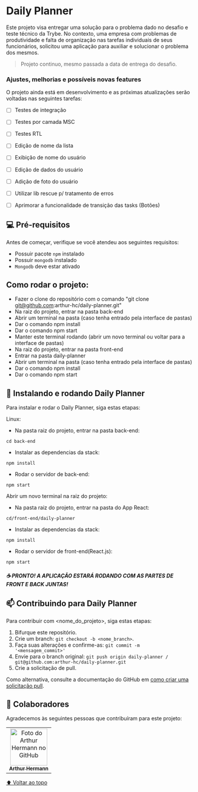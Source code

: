 # Daily Planner

Este projeto visa entregar uma solução para o problema dado no desafio e teste técnico da Trybe. No contexto, uma empresa com problemas de produtividade e falta de organização nas tarefas individuais de seus funcionários, solicitou uma aplicação para auxiliar e solucionar o problema dos mesmos.

> Projeto continuo, mesmo passada a data de entrega do desafio.

### Ajustes, melhorias e possíveis novas features

O projeto ainda está em desenvolvimento e as próximas atualizações serão voltadas nas seguintes tarefas:

- [ ] Testes de integração
- [ ] Testes por camada MSC
- [ ] Testes RTL
- [ ] Edição de nome da lista
- [ ] Exibição de nome do usuário
- [ ] Edição de dados do usuário
- [ ] Adição de foto do usuário
- [ ] Utilizar lib rescue p/ tratamento de erros
- [ ] Aprimorar a funcionalidade de transição das tasks (Botões)


## 💻 Pré-requisitos

Antes de começar, verifique se você atendeu aos seguintes requisitos:
* Possuir pacote `npm` instalado
* Possuir `mongodb` instalado
* `Mongodb` deve estar ativado

## Como rodar o projeto:
* Fazer o clone do repositório com o comando "git clone git@github.com:arthur-hc/daily-planner.git"
* Na raiz do projeto, entrar na pasta back-end
* Abrir um terminal na pasta (caso tenha entrado pela interface de pastas)
* Dar o comando npm install
* Dar o comando npm start
* Manter este terminal rodando (abrir um novo terminal ou voltar para a interface de pastas)
* Na raiz do projeto, entrar na pasta front-end
* Entrar na pasta daily-planner
* Abrir um terminal na pasta (caso tenha entrado pela interface de pastas)
* Dar o comando npm install
* Dar o comando npm start

## 🚀 Instalando e rodando Daily Planner

Para instalar e rodar o Daily Planner, siga estas etapas:

Linux:
- Na pasta raiz do projeto, entrar na pasta back-end:

`cd back-end`

- Instalar as dependencias da stack:

`npm install`

- Rodar o servidor de back-end:

`npm start`

Abrir um novo terminal na raiz do projeto:
- Na pasta raiz do projeto, entrar na pasta do App React:

`cd/front-end/daily-planner`

- Instalar as dependencias da stack:

`npm install`

- Rodar o servidor de front-end(React.js):

`npm start`

##### ☕ PRONTO! A APLICAÇÃO ESTARÁ RODANDO COM AS PARTES DE FRONT E BACK JUNTAS!


## 📫 Contribuindo para Daily Planner
<!---Se o seu README for longo ou se você tiver algum processo ou etapas específicas que deseja que os contribuidores sigam, considere a criação de um arquivo CONTRIBUTING.md separado--->
Para contribuir com <nome_do_projeto>, siga estas etapas:

1. Bifurque este repositório.
2. Crie um branch: `git checkout -b <nome_branch>`.
3. Faça suas alterações e confirme-as: `git commit -m '<mensagem_commit>'`
4. Envie para o branch original: `git push origin daily-planner / git@github.com:arthur-hc/daily-planner.git`
5. Crie a solicitação de pull.

Como alternativa, consulte a documentação do GitHub em [como criar uma solicitação pull](https://help.github.com/en/github/collaborating-with-issues-and-pull-requests/creating-a-pull-request).

## 🤝 Colaboradores

Agradecemos às seguintes pessoas que contribuíram para este projeto:

<table>
  <tr>
    <td align="center">
      <a href="#">
        <img src="https://avatars.githubusercontent.com/u/80549739?v=4" width="100px;" alt="Foto do Arthur Hermann no GitHub"/><br>
        <sub>
          <b>Arthur Hermann</b>
        </sub>
      </a>
    </td>
  </tr>
</table>

[⬆ Voltar ao topo](#daily-planner)<br>
